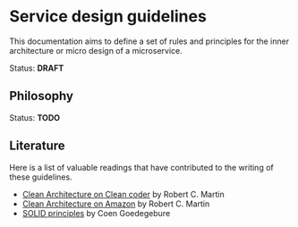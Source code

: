 # Service design guidelines

This documentation aims to define a set of rules and principles for the inner architecture or micro design of a microservice.

Status: **DRAFT**

## Philosophy

Status: **TODO**

## Literature

Here is a list of valuable readings that have contributed to the writing of these guidelines.

- [Clean Architecture on Clean coder](https://blog.cleancoder.com/uncle-bob/2012/08/13/the-clean-architecture.html) by Robert C. Martin
- [Clean Architecture on Amazon](https://www.amazon.fr/Clean-Architecture-Craftsmans-Software-Structure/dp/0134494164) by Robert C. Martin
- [SOLID principles](https://www.coengoedegebure.com/solid-design-principles/) by Coen Goedegebure
